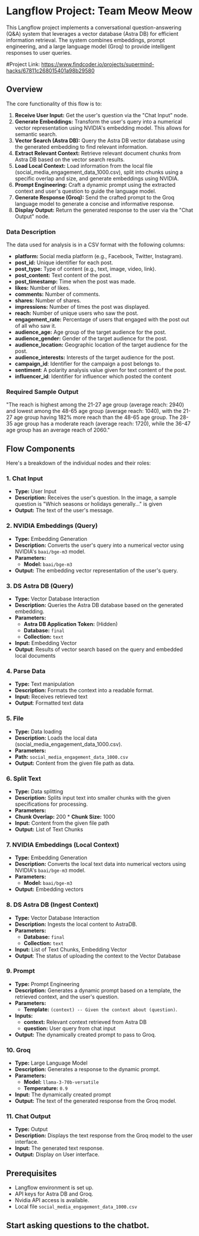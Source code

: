 # Langflow Project: Team Meow Meow

This Langflow project implements a conversational question-answering (Q&A) system that leverages a vector database (Astra DB) for efficient information retrieval. The system combines embeddings, prompt engineering, and a large language model (Groq) to provide intelligent responses to user queries.

#Project Link: https://www.findcoder.io/projects/supermind-hacks/67811c268015401a98b29580

## Overview

The core functionality of this flow is to:

1.  **Receive User Input:** Get the user's question via the "Chat Input" node.
2.  **Generate Embeddings:** Transform the user's query into a numerical vector representation using NVIDIA's embedding model. This allows for semantic search.
3.  **Vector Search (Astra DB):** Query the Astra DB vector database using the generated embedding to find relevant information.
4.  **Extract Relevant Context:** Retrieve relevant document chunks from Astra DB based on the vector search results.
5. **Load Local Context:** Load information from the local file (social_media_engagement_data_1000.csv), split into chunks using a specific overlap and size, and generate embeddings using NVIDIA.
6.  **Prompt Engineering:** Craft a dynamic prompt using the extracted context and user's question to guide the language model.
7.  **Generate Response (Groq):** Send the crafted prompt to the Groq language model to generate a concise and informative response.
8.  **Display Output:** Return the generated response to the user via the "Chat Output" node.

### Data Description

The data used for analysis is in a CSV format with the following columns:

*   **platform:** Social media platform (e.g., Facebook, Twitter, Instagram).
*   **post\_id:** Unique identifier for each post.
*   **post\_type:** Type of content (e.g., text, image, video, link).
*   **post\_content:** Text content of the post.
*   **post\_timestamp:** Time when the post was made.
*   **likes:** Number of likes.
*   **comments:** Number of comments.
*   **shares:** Number of shares.
*   **impressions:** Number of times the post was displayed.
*   **reach:** Number of unique users who saw the post.
*   **engagement\_rate:** Percentage of users that engaged with the post out of all who saw it.
*   **audience\_age:** Age group of the target audience for the post.
*   **audience\_gender:** Gender of the target audience for the post.
*   **audience\_location:** Geographic location of the target audience for the post.
*   **audience\_interests:** Interests of the target audience for the post.
*    **campaign_id**: Identifier for the campaign a post belongs to.
*   **sentiment**: A polarity analysis value given for text content of the post.
*   **influencer\_id**: Identifier for influencer which posted the content

### Required Sample Output
"The reach is highest among the 21-27 age group (average reach: 2940) and lowest among the 48-65 age group (average reach: 1040), with the 21-27 age group having 182% more reach than the 48-65 age group. The 28-35 age group has a moderate reach (average reach: 1720), while the 36-47 age group has an average reach of 2060."

## Flow Components

Here's a breakdown of the individual nodes and their roles:

### 1. Chat Input

*   **Type:** User Input
*   **Description:** Receives the user's question. In the image, a sample question is "Which seasons or holidays generally..." is given
*   **Output:** The text of the user's message.

### 2. NVIDIA Embeddings (Query)

*   **Type:** Embedding Generation
*   **Description:** Converts the user's query into a numerical vector using NVIDIA's `baai/bge-m3` model.
*   **Parameters:**
    *   **Model:**  `baai/bge-m3` 
*   **Output:**  The embedding vector representation of the user's query.

### 3. DS Astra DB (Query)

*   **Type:** Vector Database Interaction
*   **Description:** Queries the Astra DB database based on the generated embedding.
*   **Parameters:**
    *   **Astra DB Application Token:**  (Hidden)
    *   **Database:** `final`
    *   **Collection:** `text`
*   **Input:** Embedding Vector
*    **Output**: Results of vector search based on the query and embedded local documents

### 4. Parse Data

*   **Type:** Text manipulation
*   **Description:** Formats the context into a readable format.
*   **Input:** Receives retrieved text
*  **Output**: Formatted text data

### 5. File

*   **Type:** Data loading
*   **Description:** Loads the local data (social_media_engagement_data_1000.csv).
*   **Parameters:**
   *   **Path:**  `social_media_engagement_data_1000.csv`
*   **Output:** Content from the given file path as data.

### 6. Split Text

*   **Type:** Data splitting
*   **Description:** Splits input text into smaller chunks with the given specifications for processing.
*   **Parameters:**
   *   **Chunk Overlap:** 200
    *   **Chunk Size:** 1000
*   **Input:**  Content from the given file path
*   **Output:** List of Text Chunks

### 7. NVIDIA Embeddings (Local Context)
*   **Type:** Embedding Generation
*   **Description:** Converts the local text data into numerical vectors using NVIDIA's `baai/bge-m3` model.
*   **Parameters:**
    *   **Model:**  `baai/bge-m3`
*   **Output:** Embedding vectors

### 8. DS Astra DB (Ingest Context)

*   **Type:** Vector Database Interaction
*   **Description:** Ingests the local content to AstraDB.
*   **Parameters:**
    *   **Database:** `final`
    *   **Collection:** `text`
*   **Input:** List of Text Chunks, Embedding Vector
*    **Output**: The status of uploading the context to the Vector Database

### 9. Prompt

*   **Type:**  Prompt Engineering
*   **Description:** Generates a dynamic prompt based on a template, the retrieved context, and the user's question.
*   **Parameters:**
    *   **Template:** `(context) -- Given the context about (question)`.
*   **Inputs:**
    *   **context:** Relevant context retrieved from Astra DB
    *   **question:** User query from chat input
*   **Output:**  The dynamically created prompt to pass to Groq.

### 10. Groq

*   **Type:**  Large Language Model
*   **Description:** Generates a response to the dynamic prompt.
*   **Parameters:**
    *   **Model:** `llama-3-70b-versatile`
    *   **Temperature:** `0.9`
*   **Input:**  The dynamically created prompt
*   **Output:** The text of the generated response from the Groq model.

### 11. Chat Output

*   **Type:** Output
*   **Description:** Displays the text response from the Groq model to the user interface.
*   **Input:**  The generated text response.
*   **Output:** Display on User interface.

## Prerequisites

*   Langflow environment is set up.
*   API keys for Astra DB and Groq.
*  Nvidia API access is available.
*  Local file `social_media_engagement_data_1000.csv`

##
## Start asking questions to the chatbot.

